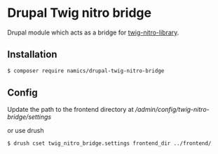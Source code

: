 # Drupal Twig nitro bridge

Drupal module which acts as a bridge for [twig-nitro-library](https://github.com/namics/twig-nitro-library).

## Installation

```bash
$ composer require namics/drupal-twig-nitro-bridge
```

## Config
Update the path to the frontend directory at _/admin/config/twig-nitro-bridge/settings_

or use drush
```bash
$ drush cset twig_nitro_bridge.settings frontend_dir ../frontend/
```
